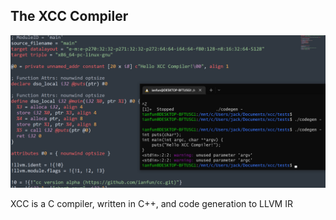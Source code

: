 ## The XCC Compiler

![](screenshots.png)

XCC is a C compiler, written in C++, and code generation to LLVM IR
